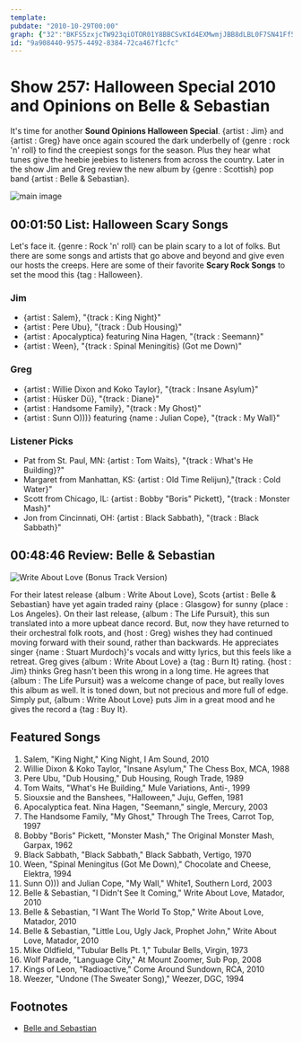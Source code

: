 ```yaml
---
template: 
pubdate: "2010-10-29T00:00"
graph: {"32":"BKFS5zxjcTW923qiOTOR01Y8BBCSvKId4EXMwmjJBB8dLBL0F7SN41Ff5TqlBIZOVQBFw6BJQgsoLUTTBBqlqBJQgsBPDp3tQRr44tHRR6D4o68daS9NDnf31oM9tSriA3","29A":"97qiphClRzgMit6hClRzBHm1GgMit697qipX6cfdhClRznA0S1"}
id: "9a908440-9575-4492-8384-72ca467f1cfc"
---
```






# Show 257: Halloween Special 2010 and Opinions on Belle & Sebastian

It's time for another **Sound Opinions Halloween Special**. {artist : Jim} and {artist : Greg} have once again scoured the dark underbelly of {genre : rock 'n' roll} to find the creepiest songs for the season. Plus they hear what tunes give the heebie jeebies to listeners from across the country. Later in the show Jim and Greg review the new album by {genre : Scottish} pop band {artist : Belle & Sebastian}.

![main image](https://static.soundopinions.org/images/2010/scarysongs.jpg)



## 00:01:50 List: Halloween Scary Songs

Let's face it. {genre : Rock 'n' roll} can be plain scary to a lot of folks. But there are some songs and artists that go above and beyond and give even our hosts the creeps. Here are some of their favorite **Scary Rock Songs** to set the mood this {tag : Halloween}.


### Jim

- {artist : Salem}, "{track : King Night}"
- {artist : Pere Ubu}, "{track : Dub Housing}"
- {artist : Apocalyptica} featuring Nina Hagen, "{track : Seemann}"
- {artist : Ween}, "{track : Spinal Meningitis} (Got me Down)"


### Greg

- {artist : Willie Dixon and Koko Taylor}, "{track : Insane Asylum}"
- {artist : Hüsker Dü}, "{track : Diane}"
- {artist : Handsome Family}, "{track : My Ghost}"
- {artist : Sunn O)))} featuring {name : Julian Cope}, "{track : My Wall}"


### Listener Picks

- Pat from St. Paul, MN: {artist : Tom Waits}, "{track : What's He Building}?"
- Margaret from Manhattan, KS: {artist : Old Time Relijun},"{track : Cold Water}"
- Scott from Chicago, IL: {artist : Bobby "Boris" Pickett}, "{track : Monster Mash}"
- Jon from Cincinnati, OH: {artist : Black Sabbath}, "{track : Black Sabbath}"



## 00:48:46 Review: Belle & Sebastian

![Write About Love (Bonus Track Version)](https://static.soundopinions.org/assets/257/29A0.jpg)

For their latest release {album : Write About Love}, Scots {artist : Belle & Sebastian} have yet again traded rainy {place : Glasgow} for sunny {place : Los Angeles}. On their last release, {album : The Life Pursuit}, this sun translated into a more upbeat dance record. But, now they have returned to their orchestral folk roots, and {host : Greg} wishes they had continued moving forward with their sound, rather than backwards. He appreciates singer {name : Stuart Murdoch}'s vocals and witty lyrics, but this feels like a retreat. Greg gives {album : Write About Love} a {tag : Burn It} rating. {host : Jim} thinks Greg hasn't been this wrong in a long time. He agrees that {album : The Life Pursuit} was a welcome change of pace, but really loves this album as well. It is toned down, but not precious and more full of edge. Simply put, {album : Write About Love} puts Jim in a great mood and he gives the record a {tag : Buy It}.



## Featured Songs

1. Salem, "King Night," King Night, I Am Sound, 2010
2. Willie Dixon & Koko Taylor, "Insane Asylum," The Chess Box, MCA, 1988
3. Pere Ubu, "Dub Housing," Dub Housing, Rough Trade, 1989
4. Tom Waits, "What's He Building," Mule Variations, Anti-, 1999
5. Siouxsie and the Banshees, "Halloween," Juju, Geffen, 1981
6. Apocalyptica feat. Nina Hagen, "Seemann," single, Mercury, 2003
7. The Handsome Family, "My Ghost," Through The Trees, Carrot Top, 1997
8. Bobby "Boris" Pickett, "Monster Mash," The Original Monster Mash, Garpax, 1962
9. Black Sabbath, "Black Sabbath," Black Sabbath, Vertigo, 1970
10. Ween, "Spinal Meningitus (Got Me Down)," Chocolate and Cheese, Elektra, 1994
11. Sunn O))) and Julian Cope, "My Wall," White1, Southern Lord, 2003
12. Belle & Sebastian, "I Didn't See It Coming," Write About Love, Matador, 2010
13. Belle & Sebastian, "I Want The World To Stop," Write About Love, Matador, 2010
14. Belle & Sebastian, "Little Lou, Ugly Jack, Prophet John," Write About Love, Matador, 2010
15. Mike Oldfield, "Tubular Bells Pt. 1," Tubular Bells, Virgin, 1973
16. Wolf Parade, "Language City," At Mount Zoomer, Sub Pop, 2008
17. Kings of Leon, "Radioactive," Come Around Sundown, RCA, 2010
18. Weezer, "Undone (The Sweater Song)," Weezer, DGC, 1994



## Footnotes

- [Belle and Sebastian](http://www.belleandsebastian.com/)